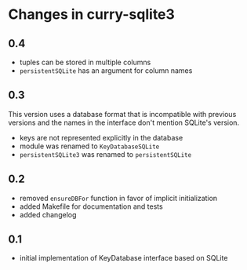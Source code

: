 Changes in curry-sqlite3
========================

0.4
---

  * tuples can be stored in multiple columns
  * `persistentSQLite` has an argument for column names

0.3
---

This version uses a database format that is incompatible with previous
versions and the names in the interface don't mention SQLite's
version.

  * keys are not represented explicitly in the database
  * module was renamed to `KeyDatabaseSQLite`
  * `persistentSQLite3` was renamed to `persistentSQLite`

0.2
---

  * removed `ensureDBFor` function in favor of implicit initialization
  * added Makefile for documentation and tests
  * added changelog

0.1
---

  * initial implementation of KeyDatabase interface based on SQLite
